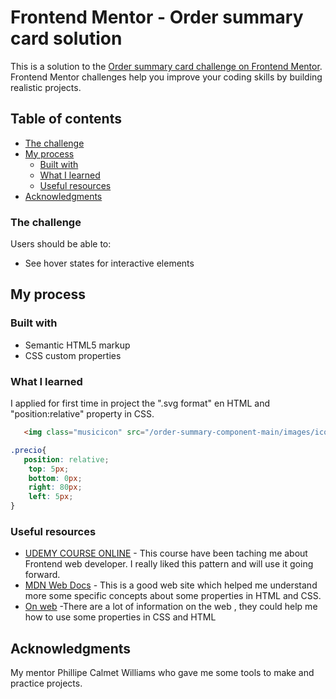 # Frontend Mentor - Order summary card solution

This is a solution to the [Order summary card challenge on Frontend Mentor](https://www.frontendmentor.io/challenges/order-summary-component-QlPmajDUj). Frontend Mentor challenges help you improve your coding skills by building realistic projects. 

## Table of contents

  - [The challenge](#the-challenge)
- [My process](#my-process)
  - [Built with](#built-with)
  - [What I learned](#what-i-learned)
  - [Useful resources](#useful-resources)
- [Acknowledgments](#acknowledgments)


### The challenge

Users should be able to:

- See hover states for interactive elements

## My process

### Built with

- Semantic HTML5 markup
- CSS custom properties

### What I learned

I applied for first time in project the ".svg format" en HTML and  "position:relative" property in CSS. 

```html
   <img class="musicicon" src="/order-summary-component-main/images/icon-music.svg">
```

```css
.precio{
   position: relative;
    top: 5px;
    bottom: 0px;
    right: 80px;
    left: 5px;
}
```
### Useful resources

- [UDEMY COURSE ONLINE](https://www.udemy.com/course/universidad-desarrollo-web-moderno-html-css-javascript-html5-css3/learn/lecture/25973108?start=90#overview) - This course have been taching me about Frontend web developer. I really liked this pattern and will use it going forward.
- [MDN Web Docs](https://www.udemy.com/course/universidad-desarrollo-web-moderno-html-css-javascript-html5-css3/learn/lecture/25973108?start=90#overview) - This is a good web site which helped me understand more some specific concepts about some properties in HTML and CSS.
- [On web]() -There are a lot of information on the web , they could help me how to use some properties in CSS and HTML


## Acknowledgments

My mentor Phillipe Calmet Williams who gave me some tools to make  and practice projects.
